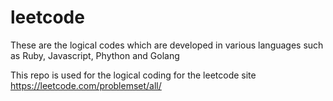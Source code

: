 # leetcode

These are the logical codes which are developed in various languages such as Ruby, Javascript, Phython and Golang

This repo is used for the logical coding for the leetcode site https://leetcode.com/problemset/all/


